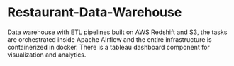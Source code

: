 # Restaurant-Data-Warehouse
Data warehouse with ETL pipelines built on AWS Redshift and S3, the tasks are orchestrated inside Apache Airflow and the entire infrastructure is containerized in docker. There is a tableau dashboard component for visualization and analytics.
